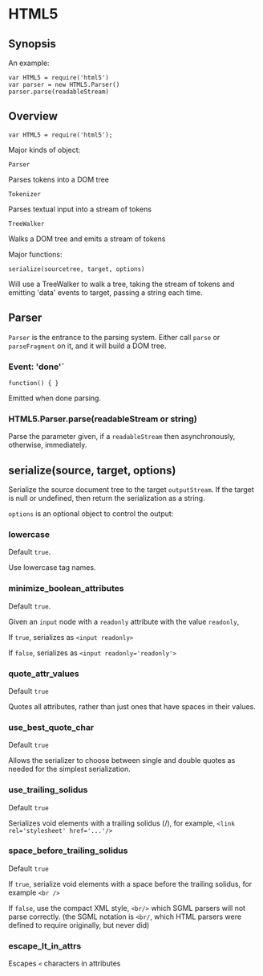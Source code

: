HTML5
============================================================================

## Synopsis

An example: 

    var HTML5 = require('html5')
    var parser = new HTML5.Parser()
    parser.parse(readableStream)

## Overview

	var HTML5 = require('html5');

Major kinds of object:

	Parser

Parses tokens into a DOM tree

	Tokenizer

Parses textual input into a stream of tokens

	TreeWalker

Walks a DOM tree and emits a stream of tokens

Major functions:

	serialize(sourcetree, target, options)

Will use a TreeWalker to walk a tree, taking the stream of tokens and emitting
'data' events to target, passing a string each time.

## Parser

`Parser` is the entrance to the parsing system. Either call `parse` or
`parseFragment` on it, and it will build a DOM tree.

### Event: 'done'`

`function() { }`

Emitted when done parsing.

### HTML5.Parser.parse(readableStream or string)

Parse the parameter given, if a `readableStream` then asynchronously,
otherwise, immediately.

## serialize(source, target, options)

Serialize the source document tree to the target `outputStream`. If the
target is null or undefined, then return the serialization as a string.

`options` is an optional object to control the output:

### lowercase

Default `true`.

Use lowercase tag names.

### minimize_boolean_attributes

Default `true`.

Given an `input` node with a `readonly` attribute with the value `readonly`,

If `true`, serializes as `<input readonly>`

If `false`, serializes as `<input readonly='readonly'>`

### quote_attr_values

Default `true`

Quotes all attributes, rather than just ones that have spaces in their
values.

### use_best_quote_char

Default `true`

Allows the serializer to choose between single and double quotes as needed
for the simplest serialization.

### use_trailing_solidus

Default `true`

Serializes void elements with a trailing solidus (/), for example, `<link rel='stylesheet' href='...'/>`

### space_before_trailing_solidus

Default `true`

If `true`, serialize void elements with a space before the trailing solidus,
for example `<br />`

If `false`, use the compact XML style, `<br/>` which SGML parsers will not
parse correctly. (the SGML notation is `<br/`, which HTML parsers were
defined to require originally, but never did)

### escape_lt_in_attrs

Escapes `<` characters in attributes
